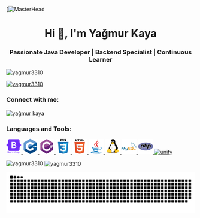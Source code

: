  [![MasterHead](https://camo.githubusercontent.com/c423e9aecec89ff2238d2eb186b3612903b10e8503b7e7032f5f2e3d1541235b/68747470733a2f2f7777772e6d75636b6962752e64652f77702d636f6e74656e742f75706c6f6164732f323031382f31302f4f63746f6361742e706e67)
<h1 align="center">Hi 👋, I'm Yağmur Kaya</h1>
<h3 align="center">Passionate Java Developer | Backend Specialist | Continuous Learner</h3>

<p align="left"> <img src="https://komarev.com/ghpvc/?username=yagmur3310&label=Profile%20views&color=0e75b6&style=flat" alt="yagmur3310" /> </p>

<p align="left"> <a href="https://github.com/ryo-ma/github-profile-trophy"><img src="https://github-profile-trophy.vercel.app/?username=yagmur3310" alt="yagmur3310" /></a> </p>

<h3 align="left">Connect with me:</h3>
<p align="left">
<a href="https://linkedin.com/in/yağmur kaya" target="blank"><img align="center" src="https://raw.githubusercontent.com/rahuldkjain/github-profile-readme-generator/master/src/images/icons/Social/linked-in-alt.svg" alt="yağmur kaya" height="30" width="40" /></a>
</p>

<h3 align="left">Languages and Tools:</h3>
<p align="left"> <a href="https://getbootstrap.com" target="_blank" rel="noreferrer"> <img src="https://raw.githubusercontent.com/devicons/devicon/master/icons/bootstrap/bootstrap-plain-wordmark.svg" alt="bootstrap" width="40" height="40"/> </a> <a href="https://www.w3schools.com/cpp/" target="_blank" rel="noreferrer"> <img src="https://raw.githubusercontent.com/devicons/devicon/master/icons/cplusplus/cplusplus-original.svg" alt="cplusplus" width="40" height="40"/> </a> <a href="https://www.w3schools.com/cs/" target="_blank" rel="noreferrer"> <img src="https://raw.githubusercontent.com/devicons/devicon/master/icons/csharp/csharp-original.svg" alt="csharp" width="40" height="40"/> </a> <a href="https://www.w3schools.com/css/" target="_blank" rel="noreferrer"> <img src="https://raw.githubusercontent.com/devicons/devicon/master/icons/css3/css3-original-wordmark.svg" alt="css3" width="40" height="40"/> </a> <a href="https://www.w3.org/html/" target="_blank" rel="noreferrer"> <img src="https://raw.githubusercontent.com/devicons/devicon/master/icons/html5/html5-original-wordmark.svg" alt="html5" width="40" height="40"/> </a> <a href="https://www.java.com" target="_blank" rel="noreferrer"> <img src="https://raw.githubusercontent.com/devicons/devicon/master/icons/java/java-original.svg" alt="java" width="40" height="40"/> </a> <a href="https://www.linux.org/" target="_blank" rel="noreferrer"> <img src="https://raw.githubusercontent.com/devicons/devicon/master/icons/linux/linux-original.svg" alt="linux" width="40" height="40"/> </a> <a href="https://www.mysql.com/" target="_blank" rel="noreferrer"> <img src="https://raw.githubusercontent.com/devicons/devicon/master/icons/mysql/mysql-original-wordmark.svg" alt="mysql" width="40" height="40"/> </a> <a href="https://www.php.net" target="_blank" rel="noreferrer"> <img src="https://raw.githubusercontent.com/devicons/devicon/master/icons/php/php-original.svg" alt="php" width="40" height="40"/> </a> <a href="https://unity.com/" target="_blank" rel="noreferrer"> <img src="https://www.vectorlogo.zone/logos/unity3d/unity3d-icon.svg" alt="unity" width="40" height="40"/> </a> </p>

<p><img align="left" src="https://github-readme-stats.vercel.app/api/top-langs?username=yagmur3310&show_icons=true&locale=en&layout=compact" alt="yagmur3310" /></p>

<p>&nbsp;<img align="center" src="https://github-readme-stats.vercel.app/api?username=yagmur3310&show_icons=true&locale=en" alt="yagmur3310" /></p>



<picture>
  <source media="(prefers-color-scheme: dark)" srcset="https://raw.githubusercontent.com/yagmur3310/yagmur3310/output/github-contribution-grid-snake-dark.svg">
  <source media="(prefers-color-scheme: light)" srcset="https://raw.githubusercontent.com/yagmur3310/yagmur3310/output/github-contribution-grid-snake.svg">
  <img alt="github contribution grid snake animation" src="https://raw.githubusercontent.com/yagmur3310/yagmur3310/output/github-contribution-grid-snake.svg">
</picture>
